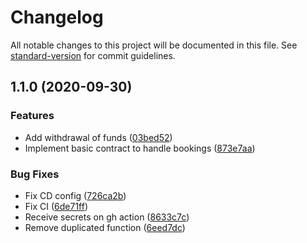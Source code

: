 # Changelog

All notable changes to this project will be documented in this file. See [standard-version](https://github.com/conventional-changelog/standard-version) for commit guidelines.

## 1.1.0 (2020-09-30)


### Features

* Add withdrawal of funds ([03bed52](https://github.com/gonzalpetraglia/bookbnb/commit/03bed52bda2481a315fc0c30ed5e2918b26dc3a4))
* Implement basic contract to handle bookings ([873e7aa](https://github.com/gonzalpetraglia/bookbnb/commit/873e7aa426a9e0d32dcccb57b7c816a32e24e4cf))


### Bug Fixes

* Fix CD config ([726ca2b](https://github.com/gonzalpetraglia/bookbnb/commit/726ca2b231cd0432f3a1e498aab9279db149e4f1))
* Fix CI ([6de71ff](https://github.com/gonzalpetraglia/bookbnb/commit/6de71ffc7455a17e79ce776392c0c8f31870d3fd))
* Receive secrets on gh action ([8633c7c](https://github.com/gonzalpetraglia/bookbnb/commit/8633c7c7a2db4dbd8406e04dd1121c4f222592d1))
* Remove duplicated function ([6eed7dc](https://github.com/gonzalpetraglia/bookbnb/commit/6eed7dce630fe11d247eb6752540235174ebd5e1))
